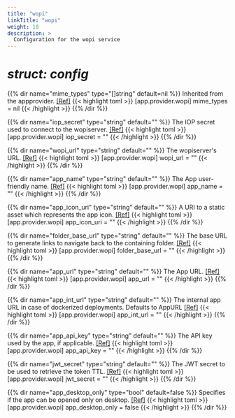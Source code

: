 ```yaml
---
title: "wopi"
linkTitle: "wopi"
weight: 10
description: >
  Configuration for the wopi service
---
```


# _struct: config_

{{% dir name="mime_types" type="[]string" default=nil %}}
Inherited from the appprovider. [[Ref]](https://github.com/cs3org/reva/tree/master/pkg/app/provider/wopi/wopi.go#L68)
{{< highlight toml >}}
[app.provider.wopi]
mime_types = nil
{{< /highlight >}}
{{% /dir %}}

{{% dir name="iop_secret" type="string" default="" %}}
The IOP secret used to connect to the wopiserver. [[Ref]](https://github.com/cs3org/reva/tree/master/pkg/app/provider/wopi/wopi.go#L69)
{{< highlight toml >}}
[app.provider.wopi]
iop_secret = ""
{{< /highlight >}}
{{% /dir %}}

{{% dir name="wopi_url" type="string" default="" %}}
The wopiserver's URL. [[Ref]](https://github.com/cs3org/reva/tree/master/pkg/app/provider/wopi/wopi.go#L70)
{{< highlight toml >}}
[app.provider.wopi]
wopi_url = ""
{{< /highlight >}}
{{% /dir %}}

{{% dir name="app_name" type="string" default="" %}}
The App user-friendly name. [[Ref]](https://github.com/cs3org/reva/tree/master/pkg/app/provider/wopi/wopi.go#L71)
{{< highlight toml >}}
[app.provider.wopi]
app_name = ""
{{< /highlight >}}
{{% /dir %}}

{{% dir name="app_icon_uri" type="string" default="" %}}
A URI to a static asset which represents the app icon. [[Ref]](https://github.com/cs3org/reva/tree/master/pkg/app/provider/wopi/wopi.go#L72)
{{< highlight toml >}}
[app.provider.wopi]
app_icon_uri = ""
{{< /highlight >}}
{{% /dir %}}

{{% dir name="folder_base_url" type="string" default="" %}}
The base URL to generate links to navigate back to the containing folder. [[Ref]](https://github.com/cs3org/reva/tree/master/pkg/app/provider/wopi/wopi.go#L73)
{{< highlight toml >}}
[app.provider.wopi]
folder_base_url = ""
{{< /highlight >}}
{{% /dir %}}

{{% dir name="app_url" type="string" default="" %}}
The App URL. [[Ref]](https://github.com/cs3org/reva/tree/master/pkg/app/provider/wopi/wopi.go#L74)
{{< highlight toml >}}
[app.provider.wopi]
app_url = ""
{{< /highlight >}}
{{% /dir %}}

{{% dir name="app_int_url" type="string" default="" %}}
The internal app URL in case of dockerized deployments. Defaults to AppURL [[Ref]](https://github.com/cs3org/reva/tree/master/pkg/app/provider/wopi/wopi.go#L75)
{{< highlight toml >}}
[app.provider.wopi]
app_int_url = ""
{{< /highlight >}}
{{% /dir %}}

{{% dir name="app_api_key" type="string" default="" %}}
The API key used by the app, if applicable. [[Ref]](https://github.com/cs3org/reva/tree/master/pkg/app/provider/wopi/wopi.go#L76)
{{< highlight toml >}}
[app.provider.wopi]
app_api_key = ""
{{< /highlight >}}
{{% /dir %}}

{{% dir name="jwt_secret" type="string" default="" %}}
The JWT secret to be used to retrieve the token TTL. [[Ref]](https://github.com/cs3org/reva/tree/master/pkg/app/provider/wopi/wopi.go#L77)
{{< highlight toml >}}
[app.provider.wopi]
jwt_secret = ""
{{< /highlight >}}
{{% /dir %}}

{{% dir name="app_desktop_only" type="bool" default=false %}}
Specifies if the app can be opened only on desktop. [[Ref]](https://github.com/cs3org/reva/tree/master/pkg/app/provider/wopi/wopi.go#L78)
{{< highlight toml >}}
[app.provider.wopi]
app_desktop_only = false
{{< /highlight >}}
{{% /dir %}}

